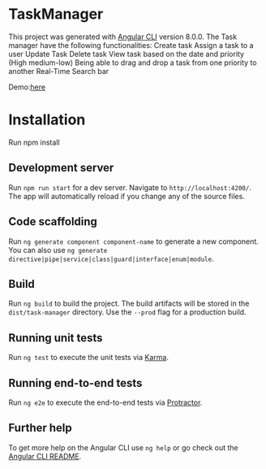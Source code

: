 # TaskManager

This project was generated with [Angular CLI](https://github.com/angular/angular-cli) version 8.0.0.
The Task manager have the following functionalities:
Create task
Assign a task to a user
Update Task 
Delete task
View task based on the date and priority (High medium-low)
Being able to drag and drop a task from one priority to another
Real-Time Search bar

Demo:[here](https://taskmanagerplatform.netlify.app)

# Installation
Run npm install 

## Development server
Run `npm run start` for a dev server. Navigate to `http://localhost:4200/`. The app will automatically reload if you change any of the source files.

## Code scaffolding

Run `ng generate component component-name` to generate a new component. You can also use `ng generate directive|pipe|service|class|guard|interface|enum|module`.

## Build

Run `ng build` to build the project. The build artifacts will be stored in the `dist/task-manager` directory. Use the `--prod` flag for a production build.

## Running unit tests

Run `ng test` to execute the unit tests via [Karma](https://karma-runner.github.io).

## Running end-to-end tests

Run `ng e2e` to execute the end-to-end tests via [Protractor](http://www.protractortest.org/).

## Further help

To get more help on the Angular CLI use `ng help` or go check out the [Angular CLI README](https://github.com/angular/angular-cli/blob/master/README.md).
